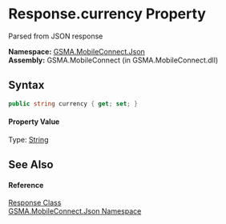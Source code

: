 Response.currency Property
==========================
Parsed from JSON response

**Namespace:** [GSMA.MobileConnect.Json][1]  
**Assembly:** GSMA.MobileConnect (in GSMA.MobileConnect.dll)

Syntax
------

```csharp
public string currency { get; set; }
```

#### Property Value
Type: [String][2]

See Also
--------

#### Reference
[Response Class][3]  
[GSMA.MobileConnect.Json Namespace][1]  

[1]: ../README.md
[2]: http://msdn.microsoft.com/en-us/library/s1wwdcbf
[3]: README.md
[4]: ../../_icons/Help.png